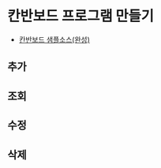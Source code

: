# 칸반보드 프로그램 만들기

- [칸반보드 샘플소스(완성)](https://github.com/yonggyo1125/kanban_JSP)

## 추가

## 조회

## 수정

## 삭제

